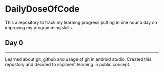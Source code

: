 # DailyDoseOfCode
This a repository to track my learning progress putting in one hour a day on improving my programming skills.

## Day 0
---------
Learned about git, github and usage of git in android studio. Created this repostory and decided to implment learning in public concept.
